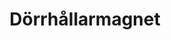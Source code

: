---
title: 'Dörrhållarmagnet'
symbol_image: '/images/symbols/insats/06.svg'
weight: 6
card: true
card_color: 'bg-symbol-red'
---